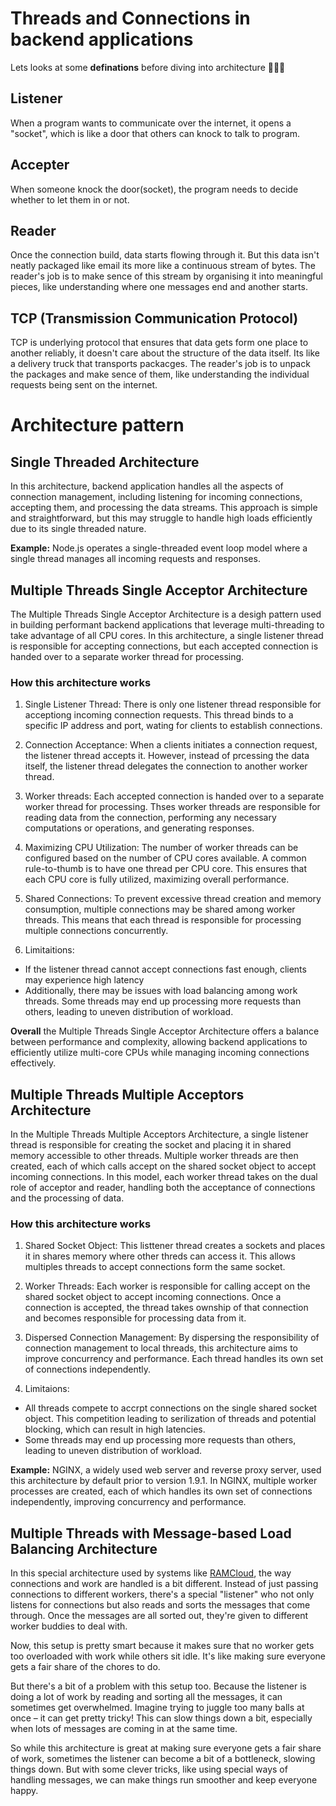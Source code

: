 # Threads and Connections in backend applications

Lets looks at some **definations** before diving into architecture 👨🏻‍💻

## Listener

When a program wants to communicate over the internet, it opens a "socket", which is like a door that others can knock to talk to program.

## Accepter

When someone knock the door(socket), the program needs to decide whether to let them in or not.

## Reader

Once the connection build, data starts flowing through it. But this data isn't neatly packaged like email its more like a continuous stream of bytes. The reader's job is to make sence of this stream by organising it into meaningful pieces, like understanding where one messages end and another starts.

## TCP (Transmission Communication Protocol)

TCP is underlying protocol that ensures that data gets form one place to another reliably, it doesn't care about the structure of the data itself. Its like a delivery truck that transports packacges. The reader's job is to unpack the packages and make sence of them, like understanding the individual requests being sent on the internet.

# Architecture pattern

## Single Threaded Architecture

In this architecture, backend application handles all the aspects of connection management, including listening for incoming connections, accepting them, and processing the data streams. This approach is simple and straightforward, but this may struggle to handle high loads efficiently due to its single threaded nature.

**Example:** Node.js operates a single-threaded event loop model where a single thread manages all incoming requests and responses.

## Multiple Threads Single Acceptor Architecture

The Multiple Threads Single Acceptor Architecture is a desigh pattern used in building performant backend applications that leverage multi-threading to take advantage of all CPU cores. In this architecture, a single listener thread is responsible for accepting connections, but each accepted connection is handed over to a separate worker thread for processing.

### How this architecture works

1. Single Listener Thread:
   There is only one listener thread responsible for acceptiong incoming connection requests. This thread binds to a specific IP address and port, wating for clients to establish connections.

2. Connection Acceptance:
   When a clients initiates a connection request, the listener thread accepts it. However, instead of prcessing the data itself, the listener thread delegates the connection to another worker thread.

3. Worker threads:
   Each accepted connection is handed over to a separate worker thread for processing. Thses worker threads are responsible for reading data from the connection, performing any necessary computations or operations, and generating responses.

4. Maximizing CPU Utilization:
   The number of worker threads can be configured based on the number of CPU cores available. A common rule-to-thumb is to have one thread per CPU core. This ensures that each CPU core is fully utilized, maximizing overall performance.

5. Shared Connections:
   To prevent excessive thread creation and memory consumption, multiple connections may be shared among worker threads. This means that each thread is responsible for processing multiple connections concurrently.

6. Limitaitions:

- If the listener thread cannot accept connections fast enough, clients may experience high latency
- Additionally, there may be issues with load balancing among work threads. Some threads may end up processing more requests than others, leading to uneven distribution of workload.

**Overall** the Multiple Threads Single Acceptor Architecture offers a balance between performance and complexity, allowing backend applications to efficiently utilize multi-core CPUs while managing incoming connections effectively.

## Multiple Threads Multiple Acceptors Architecture

In the Multiple Threads Multiple Acceptors Architecture, a single listener thread is responsible for creating the socket and placing it in shared memory accessible to other threads. Multiple worker threads are then created, each of which calls accept on the shared socket object to accept incoming connections. In this model, each worker thread takes on the dual role of acceptor and reader, handling both the acceptance of connections and the processing of data.

### How this architecture works

1. Shared Socket Object:
   This listtener thread creates a sockets and places it in shares memory where other threds can access it. This allows multiples threads to accept connections form the same socket.

2. Worker Threads:
   Each worker is responsible for calling accept on the shared socket object to accept incoming connections. Once a connection is accepted, the thread takes ownship of that connection and becomes responsible for processing data from it.

3. Dispersed Connection Management:
   By dispersing the responsibility of connection management to local threads, this architecture aims to improve concurrency and performance. Each thread handles its own set of connections independently.

4. Limitaions:

- All threads compete to accrpt connections on the single shared socket object. This competition leading to serilization of threads and potential blocking, which can result in high latencies.
- Some threads may end up processing more requests than others, leading to uneven distribution of workload.

**Example:** NGINX, a widely used web server and reverse proxy server, used this architecture by default prior to version 1.9.1. In NGINX, multiple worker processes are created, each of which handles its own set of connections independently, improving concurrency and performance.

## Multiple Threads with Message-based Load Balancing Architecture

In this special architecture used by systems like <a href="/helpers/RAMCloud">RAMCloud</a>, the way connections and work are handled is a bit different. Instead of just passing connections to different workers, there's a special "listener" who not only listens for connections but also reads and sorts the messages that come through. Once the messages are all sorted out, they're given to different worker buddies to deal with.

Now, this setup is pretty smart because it makes sure that no worker gets too overloaded with work while others sit idle. It's like making sure everyone gets a fair share of the chores to do.

But there's a bit of a problem with this setup too. Because the listener is doing a lot of work by reading and sorting all the messages, it can sometimes get overwhelmed. Imagine trying to juggle too many balls at once – it can get pretty tricky! This can slow things down a bit, especially when lots of messages are coming in at the same time.

So while this architecture is great at making sure everyone gets a fair share of work, sometimes the listener can become a bit of a bottleneck, slowing things down. But with some clever tricks, like using special ways of handling messages, we can make things run smoother and keep everyone happy.